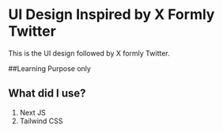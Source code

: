 # UI Design Inspired by X Formly Twitter

This is the UI design followed by X formly Twitter.  

##Learning Purpose only

## What did I use?

1. Next JS
2. Tailwind CSS
